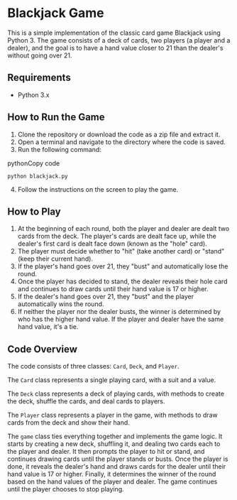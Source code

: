 # Blackjack Game

This is a simple implementation of the classic card game Blackjack using Python 3. The game consists of a deck of cards, two players (a player and a dealer), and the goal is to have a hand value closer to 21 than the dealer's without going over 21.

## Requirements

-   Python 3.x

## How to Run the Game

1.  Clone the repository or download the code as a zip file and extract it.
2.  Open a terminal and navigate to the directory where the code is saved.
3.  Run the following command:

pythonCopy code

`python blackjack.py` 

4.  Follow the instructions on the screen to play the game.

## How to Play

1.  At the beginning of each round, both the player and dealer are dealt two cards from the deck. The player's cards are dealt face up, while the dealer's first card is dealt face down (known as the "hole" card).
2.  The player must decide whether to "hit" (take another card) or "stand" (keep their current hand).
3.  If the player's hand goes over 21, they "bust" and automatically lose the round.
4.  Once the player has decided to stand, the dealer reveals their hole card and continues to draw cards until their hand value is 17 or higher.
5.  If the dealer's hand goes over 21, they "bust" and the player automatically wins the round.
6.  If neither the player nor the dealer busts, the winner is determined by who has the higher hand value. If the player and dealer have the same hand value, it's a tie.

## Code Overview

The code consists of three classes: `Card`, `Deck`, and `Player`.

The `Card` class represents a single playing card, with a suit and a value.

The `Deck` class represents a deck of playing cards, with methods to create the deck, shuffle the cards, and deal cards to players.

The `Player` class represents a player in the game, with methods to draw cards from the deck and show their hand.

The `game` class ties everything together and implements the game logic. It starts by creating a new deck, shuffling it, and dealing two cards each to the player and dealer. It then prompts the player to hit or stand, and continues drawing cards until the player stands or busts. Once the player is done, it reveals the dealer's hand and draws cards for the dealer until their hand value is 17 or higher. Finally, it determines the winner of the round based on the hand values of the player and dealer. The game continues until the player chooses to stop playing.
